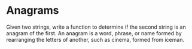 # Anagrams

Given two strings, write a function to determine if the second string is an anagram of the first.
An anagram is a word, phrase, or name formed by rearranging the letters of another, such as cinema, formed from iceman.
